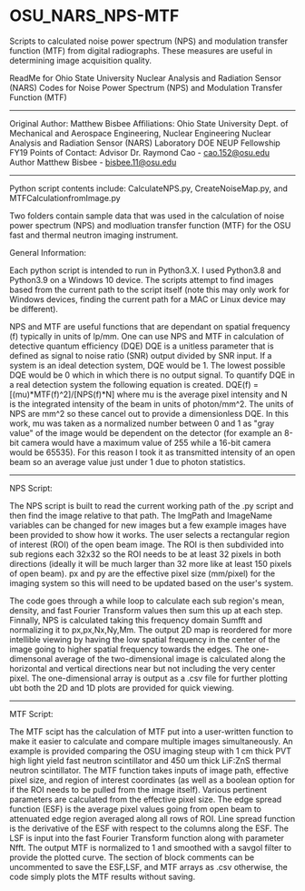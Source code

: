 # OSU_NARS_NPS-MTF
Scripts to calculated noise power spectrum (NPS) and modulation transfer function (MTF) from digital radiographs. These measures are useful in determining image acquisition quality.

ReadMe for Ohio State University Nuclear Analysis and Radiation Sensor (NARS) Codes for Noise Power Spectrum (NPS) and Modulation Transfer Function (MTF)
*******************************************************************************************************
Original Author: Matthew Bisbee
Affiliations: Ohio State University Dept. of Mechanical and Aerospace Engineering, Nuclear Engineering
	      Nuclear Analysis and Radiation Sensor (NARS) Laboratory
	      DOE NEUP Fellowship FY19
	      Points of Contact: Advisor Dr. Raymond Cao - cao.152@osu.edu
			         Author Matthew Bisbee - bisbee.11@osu.edu
********************************************************************************************************

Python script contents include: CalculateNPS.py, CreateNoiseMap.py, and MTFCalculationfromImage.py

Two folders contain sample data that was used in the calculation of noise power spectrum (NPS) and modluation transfer function (MTF) for the OSU fast and thermal neutron imaging instrument. 

General Information: 

Each python script is intended to run in Python3.X. I used Python3.8 and Python3.9 on a Windows 10 device. The scripts attempt to find images based from the current path to the script itself (note this may only work for Windows devices, finding the current path for a MAC or Linux device may be different). 

NPS and MTF are useful functions that are dependant on spatial frequency (f) typically in units of lp/mm. One can use NPS and MTF in calculation of detective quantum efficiency (DQE) DQE is a unitless parameter that is defined as signal to noise ratio (SNR) output divided by SNR input. If a system is an ideal detection system, DQE would be 1. The lowest possible DQE would be 0 which in which there is no output signal. To quantify DQE in a real detection system the following equation is created. DQE(f) = [(mu)*MTF(f)^2]/[NPS(f)*N] where mu is the average pixel intensity and N is the integrated intensity of the beam in units of photon/mm^2. The units of NPS are mm^2 so these cancel out to provide a dimensionless DQE. In this work, mu was taken as a normalized number between 0 and 1 as "gray value" of the image would be dependent on the detector 
(for example an 8-bit camera would have a maximum value of 255 while a 16-bit camera  would be 65535). For this reason I took it as transmitted intensity of an open beam so an average value just under 1 due to photon statistics. 

*******************************************************************************************************
NPS Script:

The NPS script is built to read the current working path of the .py script and then find the image relative to that path. The ImgPath and ImageName variables can be changed for new images but a few example images have been provided to show how it works. The user selects a rectangular region of interest (ROI) of the open beam image. The ROI is then subdivided into sub regions each 32x32 so the ROI needs to be at least 32 pixels in both directions (ideally it will be much larger than 32 more like at least 150 pixels of open beam). px and py are the effective pixel size (mm/pixel) for the imaging system so this will need to be updated based on the user's system.

The code goes through a while loop to calculate each sub region's mean, density, and fast Fourier Transform values then sum this up at each step. Finnally, NPS is calculated taking this frequency domain Sumfft and normalizing it to px,px,Nx,Ny,Mm. The output 2D map is reordered for more intellible viewing by having the low spatial frequency in the center of the image going to higher spatial frequency towards the edges. The one-dimensonal average of the two-dimensional image is calculated along the horizontal and vertical directions near but not including the very center pixel. The one-dimensional array is output as a .csv file for further plotting ubt both the 2D and 1D plots are provided for quick viewing. 

*******************************************************************************************************
MTF Script: 

The MTF scipt has the calculation of MTF put into a user-written function to make it easier to calculate and compare multiple images simultaneously. An example is provided comparing the OSU imaging steup with 1 cm thick PVT high light yield fast neutron scintillator and 450 um thick LiF:ZnS thermal neutron scintillator. The MTF function takes inputs of image path, effective pixel size, and region of interest coordinates (as well as a boolean option for if the ROI needs to be pulled from the image itself). Various pertinent parameters are calculated from the effective pixel size. The edge spread function (ESF) is the average pixel values going from open beam to attenuated edge region averaged along all rows of ROI. Line spread function is the derivative of the ESF with respect to the columns along the ESF. The LSF is input into the fast Fourier Transform function along with parameter Nfft. The output MTF is normalized to 1 and smoothed with a savgol filter to provide the plotted curve. The section of block comments can be uncommented to save the ESF,LSF, and MTF arrays as .csv otherwise, the code simply plots the MTF results without saving.
